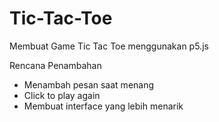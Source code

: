 # Tic-Tac-Toe

Membuat Game Tic Tac Toe menggunakan p5.js 

Rencana Penambahan
+ Menambah pesan saat menang
+ Click to play again
+ Membuat interface yang lebih menarik
